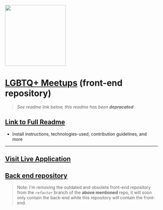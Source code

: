  <img width='200px' src="https://lh3.googleusercontent.com/pw/ACtC-3eL9FsncUFUdmAWA6DrkjUXHkAZyWIZMWWogORhN5bXjMLH6DJq0ICrvkqoHFFvwpTEWi2XIoPBm7-H5fev3W_HyNuG2e2iWmlZNNsNMB23T3CeVVKtfAoSRisBfpH7AMLPvW2CNykBS7lszVKz-OtJMQ=s1680-no?authuser=0"/>

#  [LGBTQ+ Meetups](https://lgbtq-meetups.herokuapp.com/) (front-end repository)

> *See readme link below, this readme has been **depracated***



## [Link to Full Readme](https://github.com/boostinwrx/LGBTQ-meetup-app/blob/refactor/README.md)
* Install instructions, technologies-used, contribution guidelines, and more


---
 
 
## [Visit Live Application](https://lgbtq-meetups.herokuapp.com/) 




## [Back end repository](https://github.com/boostinwrx/LGBTQ-meetup-app/tree/refactor)




> Note: I'm removing the outdated and obsolete front-end repository from the *`refactor`* branch of the **above mentioned** repo, it will soon only contain the back-end while this repository will contain the front-end.
